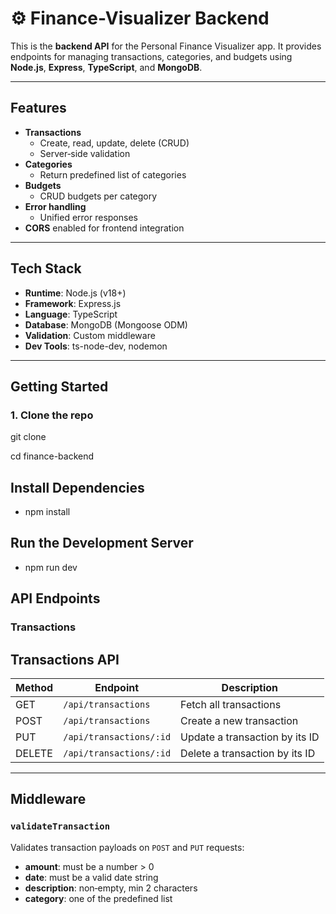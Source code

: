 # ⚙️ Finance-Visualizer Backend

This is the **backend API** for the Personal Finance Visualizer app. It provides endpoints for managing transactions, categories, and budgets using **Node.js**, **Express**, **TypeScript**, and **MongoDB**.

---

## Features

- **Transactions**  
  - Create, read, update, delete (CRUD)  
  - Server‑side validation  
- **Categories**  
  - Return predefined list of categories  
- **Budgets**  
  - CRUD budgets per category  
- **Error handling**  
  - Unified error responses  
- **CORS** enabled for frontend integration  

---

## Tech Stack

- **Runtime**: Node.js (v18+)  
- **Framework**: Express.js  
- **Language**: TypeScript  
- **Database**: MongoDB (Mongoose ODM)  
- **Validation**: Custom middleware  
- **Dev Tools**: ts-node-dev, nodemon  

---

## Getting Started

### 1. Clone the repo

git clone

cd finance-backend

## Install Dependencies
- npm install
## Run the Development Server
- npm run dev

## API Endpoints

### Transactions
## Transactions API

| Method | Endpoint                   | Description                       |
| ------ | -------------------------- | --------------------------------- |
| GET    | `/api/transactions`        | Fetch all transactions            |
| POST   | `/api/transactions`        | Create a new transaction          |
| PUT    | `/api/transactions/:id`    | Update a transaction by its ID    |
| DELETE | `/api/transactions/:id`    | Delete a transaction by its ID    |



---

## Middleware

### `validateTransaction`
Validates transaction payloads on `POST` and `PUT` requests:
- **amount**: must be a number > 0  
- **date**: must be a valid date string  
- **description**: non‐empty, min 2 characters  
- **category**: one of the predefined list  


